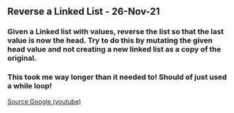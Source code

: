 ## Reverse a Linked List - 26-Nov-21

### Given a Linked list with values, reverse the list so that the last value is now the head. Try to do this by mutating the given head value and not creating a new linked list as a copy of the original.

### This took me way longer than it needed to! Should of just used a while loop!

[Source Google (youtube)](https://www.youtube.com/watch?v=vHKzIPwWQkg&ab_channel=Cl%C3%A9mentMihailescu)
